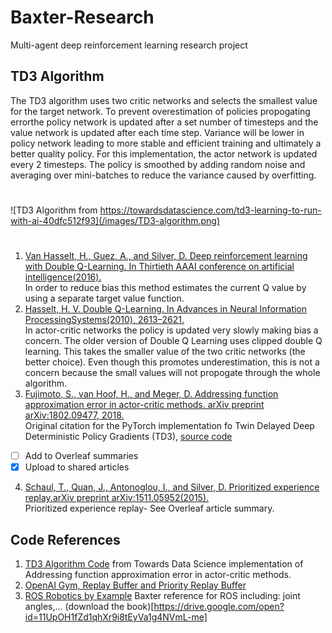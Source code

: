 # Baxter-Research
Multi-agent deep reinforcement learning research project

## TD3 Algorithm
The TD3 algorithm uses two critic networks and selects the smallest value for the target network.  To prevent overestimation of policies propogating errorthe policy network is updated after a set number of timesteps and the value network is updated after each time step. Variance will be lower in policy network leading to more stable and efficient training and ultimately a better quality policy.  For this implementation, the actor network is updated every 2 timesteps.  The policy is smoothed by adding random noise and averaging over mini-batches to reduce the variance caused by overfitting. <br/>
#

![TD3 Algorithm from https://towardsdatascience.com/td3-learning-to-run-with-ai-40dfc512f93](/images/TD3-algorithm.png)

#
1.  [Van Hasselt, H., Guez, A., and Silver, D. Deep reinforcement learning with Double Q-Learning. In Thirtieth AAAI conference on artificial intelligence(2016).](https://www.aaai.org/ocs/index.php/AAAI/AAAI16/paper/viewPaper/12389)<br/>
In order to reduce bias this method estimates the current Q value by using a separate target value function. 
2. [Hasselt, H. V. Double Q-Learning. In Advances in Neural Information ProcessingSystems(2010), 2613–2621.](https://pdfs.semanticscholar.org/644a/079073969a92674f69483c4a85679d066545.pdf?_ga=2.3333939.269109633.1566140607-1006436993.1566140607)<br/> 
In actor-critic networks the policy is updated very slowly making bias a concern.  The older version of Double Q Learning uses clipped double Q learning.  This takes the smaller value of the two critic networks (the better choice).   Even though this promotes underestimation, this is not a concern because the small values will not propogate through the whole algorithm.
3. [Fujimoto, S., van Hoof, H., and Meger, D. Addressing function approximation error in actor-critic methods. arXiv preprint arXiv:1802.09477, 2018.](https://arxiv.org/pdf/1802.09477.pdf)<br/>
Original citation for the PyTorch implementation fo Twin Delayed Deep Deterministic Policy Gradients (TD3), [source code](https://github.com/sfujim/TD3)
- [ ] Add to Overleaf summaries
- [x] Upload to shared articles
4. [Schaul, T., Quan, J., Antonoglou, I., and Silver, D. Prioritized experience replay.arXiv preprint arXiv:1511.05952(2015).](https://arxiv.org/abs/1511.05952)<br/>
Prioritized experience replay- See Overleaf article summary.

## Code References 
1. [TD3 Algorithm Code](https://towardsdatascience.com/td3-learning-to-run-with-ai-40dfc512f93) from Towards Data Science implementation of Addressing function approximation error in actor-critic methods.
2. [OpenAI Gym, Replay Buffer and Priority Replay Buffer](https://github.com/openai/baselines/blob/master/baselines/deepq/replay_buffer.py) 
3. [ROS Robotics by Example](https://dl.acm.org/citation.cfm?id=3200107) Baxter reference for ROS including: joint angles,... (download the book)[https://drive.google.com/open?id=11UpOH1fZd1qhXr9i8tEyVa1g4NVmL-me]

